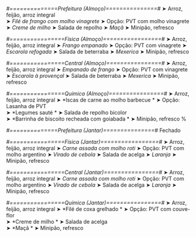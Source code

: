 
*#==============Prefeitura (Almoço)===============#*
➤ Arroz, feijão, arroz integral  
➤ *Filé de frango com molho vinagrete*
➤ Opção: PVT com molho vinagrete   
➤ *Creme de milho*
➤ Salada de repolho
➤ *Maçã*
➤ Minipão, refresco 

*#================Física (Almoço)=================#*
➤ Arroz, feijão, arroz integral
➤ *Frango empanado*
➤ Opção: PVT com vinagrete
➤ *Escarola refogada*
➤ Salada de beterraba
➤ *Mexerica*
➤ Minipão, refresco

*#================Central (Almoço)================#*
➤ Arroz, feijão, arroz integral
➤ *Empanado de frango*
➤ Opção: PVT com vinagrete
➤ *Escarola à provençal*
➤ Salada de beterraba
➤ *Mexerica*
➤ Minipão, refresco

*#================Química (Almoço)================#*
➤ Arroz, feijão, arroz integral
➤ *Iscas de carne ao molho barbecue *
➤ Opção: Lasanha de PVT  
➤ *Legumes sauté *
➤ Salada de repolho bicolor  
➤ *Barrinha de biscoito recheada com goiabada   *
➤ Minipão, refresco
%

*#==============Prefeitura (Jantar)===============#*
Fechado

*#================Física (Jantar)=================#*
➤ Arroz, feijão, arroz integral
➤ *Carne assada com molho roti*
➤ Opção: PVT com molho argentino
➤ *Virado de cebola*
➤ Salada de acelga
➤ *Laranja*
➤ Minipão, refresco

*#================Central (Jantar)================#*
➤ Arroz, feijão, arroz integral
➤ *Carne assada com molho roti*
➤ Opção: PVT com molho argentino
➤ *Virado de cebola*
➤ Salada de acelga
➤ *Laranja*
➤ Minipão, refresco

*#================Química (Jantar)================#*
➤ Arroz, feijão, arroz integral
➤ *Filé de coxa grelhado *
➤ Opção: PVT com couve-flor   
➤ *Creme de milho *
➤ Salada de acelga   
➤ *Maçã *
➤ Minipão, refresco
